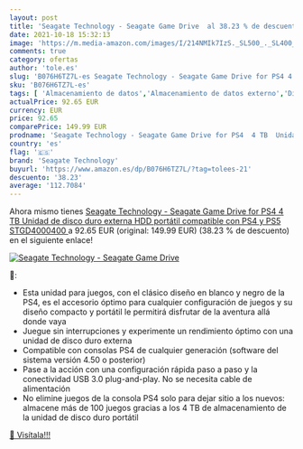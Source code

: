 ```yaml
---
layout: post
title: 'Seagate Technology - Seagate Game Drive  al 38.23 % de descuento'
date: 2021-10-18 15:32:13
image: 'https://m.media-amazon.com/images/I/214NMIk7IzS._SL500_._SL400_.jpg'
comments: true
category: ofertas
author: 'tole.es'
slug: 'B076H6TZ7L-es Seagate Technology - Seagate Game Drive for PS4 4 TB...'
sku: 'B076H6TZ7L-es'
tags: [ 'Almacenamiento de datos','Almacenamiento de datos externo','Discos duros externos','Hardware y juegos para PlayStation 4','Informática','Videojuegos','ps4','ps5','seagate technology', ]
actualPrice: 92.65 EUR
currency: EUR
price: 92.65
comparePrice: 149.99 EUR
prodname: 'Seagate Technology - Seagate Game Drive for PS4  4 TB  Unidad de disco duro externa  HDD portátil  compatible con PS4 y PS5  STGD4000400 '
country: 'es'
flag: '🇪🇸'
brand: 'Seagate Technology'
buyurl: 'https://www.amazon.es/dp/B076H6TZ7L/?tag=tolees-21'
descuento: '38.23'
average: '112.7084'
---
```


Ahora mismo tienes [Seagate Technology - Seagate Game Drive for PS4  4 TB  Unidad de disco duro externa  HDD portátil  compatible con PS4 y PS5  STGD4000400 ](https://www.amazon.es/dp/B076H6TZ7L/?tag=tolees-21) a 92.65 EUR (original: 149.99 EUR) (38.23 %  de descuento) en el siguiente enlace!

[![Seagate Technology - Seagate Game Drive ](https://m.media-amazon.com/images/I/214NMIk7IzS._SL500_._SL400_.jpg)](https://www.amazon.es/dp/B076H6TZ7L/?tag=tolees-21)

🔎:

- Esta unidad para juegos, con el clásico diseño en blanco y negro de la PS4, es el accesorio óptimo para cualquier configuración de juegos y su diseño compacto y portátil le permitirá disfrutar de la aventura allá donde vaya
- Juegue sin interrupciones y experimente un rendimiento óptimo con una unidad de disco duro externa
- Compatible con consolas PS4 de cualquier generación (software del sistema versión 4.50 o posterior)
- Pase a la acción con una configuración rápida paso a paso y la conectividad USB 3.0 plug-and-play. No se necesita cable de alimentación
- No elimine juegos de la consola PS4 solo para dejar sitio a los nuevos: almacene más de 100 juegos gracias a los 4 TB de almacenamiento de la unidad de disco duro portátil

[🛒 Visítala!!!](https://www.amazon.es/dp/B076H6TZ7L/?tag=tolees-21)
